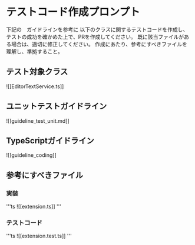 # テストコード作成プロンプト

下記の　ガイドラインを参考に
以下のクラスに関するテストコードを作成し、
テストの成功を確かめた上で、PRを作成してください。
既に該当ファイルがある場合は、適切に修正してください。
作成にあたり、参考にすべきファイルを理解し、準拠すること。

## テスト対象クラス
![[EditorTextService.ts]]

## ユニットテストガイドライン
![[guideline_test_unit.md]]

## TypeScriptガイドライン
![[guideline_coding]]

## 参考にすべきファイル
### 実装
'''ts
![[extension.ts]]
'''

### テストコード
'''ts
![[extension.test.ts]]
'''
